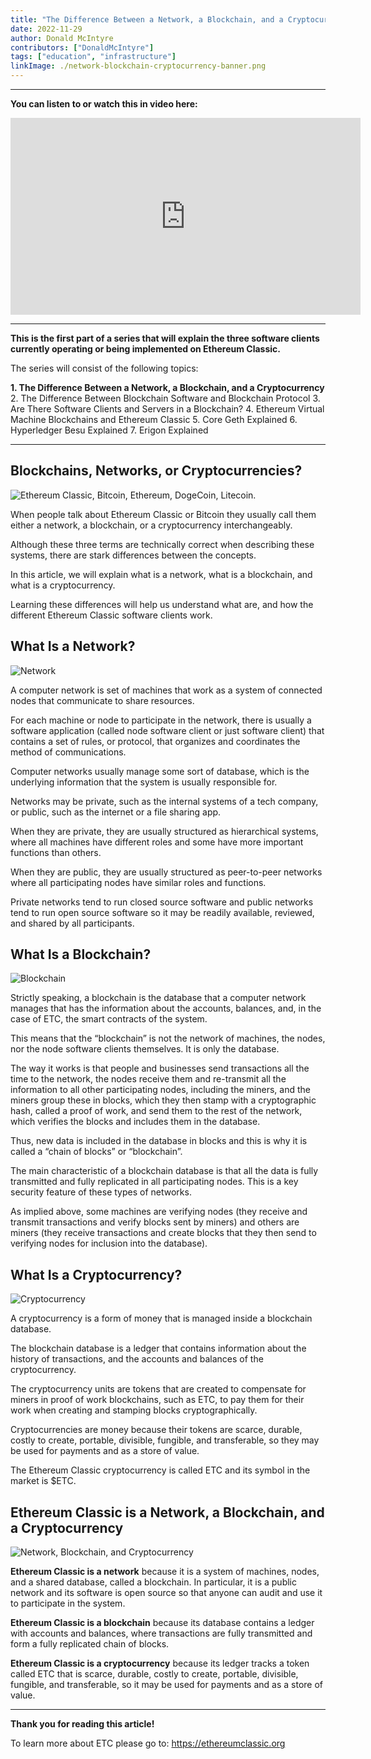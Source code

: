 ```yaml
---
title: "The Difference Between a Network, a Blockchain, and a Cryptocurrency"
date: 2022-11-29
author: Donald McIntyre
contributors: ["DonaldMcIntyre"]
tags: ["education", "infrastructure"]
linkImage: ./network-blockchain-cryptocurrency-banner.png
---
```


---
**You can listen to or watch this in video here:**

<iframe width="560" height="315" src="https://www.youtube.com/embed/6TQwkkbz4yA" title="YouTube video player" frameborder="0" allow="accelerometer; autoplay; clipboard-write; encrypted-media; gyroscope; picture-in-picture" allowfullscreen></iframe>

---

**This is the first part of a series that will explain the three software clients currently operating or being implemented on Ethereum Classic.** 

The series will consist of the following topics:

**1. The Difference Between a Network, a Blockchain, and a Cryptocurrency** 
2. The Difference Between Blockchain Software and Blockchain Protocol
3. Are There Software Clients and Servers in a Blockchain?
4. Ethereum Virtual Machine Blockchains and Ethereum Classic
5. Core Geth Explained
6. Hyperledger Besu Explained
7. Erigon Explained

---

## Blockchains, Networks, or Cryptocurrencies?

![Ethereum Classic, Bitcoin, Ethereum, DogeCoin, Litecoin.](./etc-btc-other-blockchains.png)

When people talk about Ethereum Classic or Bitcoin they usually call them either a network, a blockchain, or a cryptocurrency interchangeably.

Although these three terms are technically correct when describing these systems, there are stark differences between the concepts.

In this article, we will explain what is a network, what is a blockchain, and what is a cryptocurrency.

Learning these differences will help us understand what are, and how the different Ethereum Classic software clients work.

## What Is a Network?

![Network](./what-is-a-network.png)

A computer network is set of machines that work as a system of connected nodes that communicate to share resources.

For each machine or node to participate in the network, there is usually a software application (called node software client or just software client) that contains a set of rules, or protocol, that organizes and coordinates the method of communications.  

Computer networks usually manage some sort of database, which is the underlying information that the system is usually responsible for.

Networks may be private, such as the internal systems of a tech company, or public, such as the internet or a file sharing app.

When they are private, they are usually structured as hierarchical systems, where all machines have different roles and some have more important functions than others.

When they are public, they are usually structured as peer-to-peer networks where all participating nodes have similar roles and functions.

Private networks tend to run closed source software and public networks tend to run open source software so it may be readily available, reviewed, and shared by all participants.

## What Is a Blockchain?

![Blockchain](./what-is-a-blockchain.png)

Strictly speaking, a blockchain is the database that a computer network manages that has the information about the accounts, balances, and, in the case of ETC, the smart contracts of the system.

This means that the “blockchain” is not the network of machines, the nodes, nor the node software clients themselves. It is only the database.

The way it works is that people and businesses send transactions all the time to the network, the nodes receive them and re-transmit all the information to all other participating nodes, including the miners, and the miners group these in blocks, which they then stamp with a cryptographic hash, called a proof of work, and send them to the rest of the network, which verifies the blocks and includes them in the database.

Thus, new data is included in the database in blocks and this is why it is called a “chain of blocks” or “blockchain”.

The main characteristic of a blockchain database is that all the data is fully transmitted and fully replicated in all participating nodes. This is a key security feature of these types of networks.

As implied above, some machines are verifying nodes (they receive and transmit transactions and verify blocks sent by miners) and others are miners (they receive transactions and create blocks that they then send to verifying nodes for inclusion into the database).

## What Is a Cryptocurrency?

![Cryptocurrency](./what-is-a-cryptocurrency.png)

A cryptocurrency is a form of money that is managed inside a blockchain database.

The blockchain database is a ledger that contains information about the history of transactions, and the accounts and balances of the cryptocurrency.

The cryptocurrency units are tokens that are created to compensate for miners in proof of work blockchains, such as ETC, to pay them for their work when creating and stamping blocks cryptographically.

Cryptocurrencies are money because their tokens are scarce, durable, costly to create, portable, divisible, fungible, and transferable, so they may be used for payments and as a store of value.

The Ethereum Classic cryptocurrency is called ETC and its symbol in the market is $ETC.

## Ethereum Classic is a Network, a Blockchain, and a Cryptocurrency

![Network, Blockchain, and Cryptocurrency](./network-blockchain-cryptocurrency-banner.png)

**Ethereum Classic is a network** because it is a system of machines, nodes, and a shared database, called a blockchain. In particular, it is a public network and its software is open source so that anyone can audit and use it to participate in the system.

**Ethereum Classic is a blockchain** because its database contains a ledger with accounts and balances, where transactions are fully transmitted and form a fully replicated chain of blocks.

**Ethereum Classic is a cryptocurrency** because its ledger tracks a token called ETC that is scarce, durable, costly to create, portable, divisible, fungible, and transferable, so it may be used for payments and as a store of value.

---

**Thank you for reading this article!**

To learn more about ETC please go to: https://ethereumclassic.org
